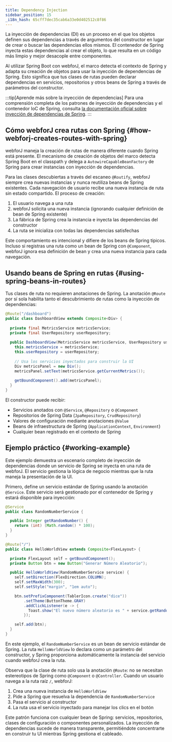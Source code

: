 ```yaml
---
title: Dependency Injection
sidebar_position: 15
_i18n_hash: 65cff7dec35cab6a33e0d402512c8f86
---
```

La inyección de dependencias (DI) es un proceso en el que los objetos definen sus dependencias a través de argumentos del constructor en lugar de crear o buscar las dependencias ellos mismos. El contenedor de Spring inyecta estas dependencias al crear el objeto, lo que resulta en un código más limpio y mejor desacople entre componentes.

Al utilizar Spring Boot con webforJ, el marco detecta el contexto de Spring y adapta su creación de objetos para usar la inyección de dependencias de Spring. Esto significa que tus clases de rutas pueden declarar dependencias en servicios, repositorios y otros beans de Spring a través de parámetros del constructor.

:::tip[Aprende más sobre la inyección de dependencias]
Para una comprensión completa de los patrones de inyección de dependencias y el contenedor IoC de Spring, consulta [la documentación oficial sobre inyección de dependencias de Spring](https://docs.spring.io/spring-framework/reference/core/beans/dependencies/factory-collaborators.html).
:::

## Cómo webforJ crea rutas con Spring {#how-webforj-creates-routes-with-spring}

webforJ maneja la creación de rutas de manera diferente cuando Spring está presente. El mecanismo de creación de objetos del marco detecta Spring Boot en el classpath y delega a `AutowireCapableBeanFactory` de Spring para crear instancias con inyección de dependencias.

Para las clases descubiertas a través del escaneo `@Routify`, webforJ siempre crea nuevas instancias y nunca reutiliza beans de Spring existentes. Cada navegación de usuario recibe una nueva instancia de ruta sin estado compartido. El proceso de creación:

1. El usuario navega a una ruta
2. webforJ solicita una nueva instancia (ignorando cualquier definición de bean de Spring existente)
3. La fábrica de Spring crea la instancia e inyecta las dependencias del constructor
4. La ruta se inicializa con todas las dependencias satisfechas

Este comportamiento es intencional y difiere de los beans de Spring típicos. Incluso si registras una ruta como un bean de Spring con `@Component`, webforJ ignora esa definición de bean y crea una nueva instancia para cada navegación.

## Usando beans de Spring en rutas {#using-spring-beans-in-routes}

Tus clases de ruta no requieren anotaciones de Spring. La anotación `@Route` por sí sola habilita tanto el descubrimiento de rutas como la inyección de dependencias:

```java
@Route("/dashboard")
public class DashboardView extends Composite<Div> {
  
  private final MetricsService metricsService;
  private final UserRepository userRepository;
  
  public DashboardView(MetricsService metricsService, UserRepository userRepository) {
    this.metricsService = metricsService;
    this.userRepository = userRepository;
    
    // Usa los servicios inyectados para construir la UI
    Div metricsPanel = new Div();
    metricsPanel.setText(metricsService.getCurrentMetrics());
    
    getBoundComponent().add(metricsPanel);
  }
}
```

El constructor puede recibir:
- Servicios anotados con `@Service`, `@Repository` o `@Component`
- Repositorios de Spring Data (`JpaRepository`, `CrudRepository`)
- Valores de configuración mediante anotaciones `@Value`
- Beans de infraestructura de Spring (`ApplicationContext`, `Environment`)
- Cualquier bean registrado en el contexto de Spring

## Ejemplo práctico {#working-example}

Este ejemplo demuestra un escenario completo de inyección de dependencias donde un servicio de Spring se inyecta en una ruta de webforJ. El servicio gestiona la lógica de negocio mientras que la ruta maneja la presentación de la UI.

Primero, define un servicio estándar de Spring usando la anotación `@Service`. Este servicio será gestionado por el contenedor de Spring y estará disponible para inyección:

```java title="RandomNumberService.java"
@Service
public class RandomNumberService {

  public Integer getRandomNumber() {
    return (int) (Math.random() * 100);
  }
}
```

```java title="HelloWorldView.java"
@Route("/")
public class HelloWorldView extends Composite<FlexLayout> {

  private FlexLayout self = getBoundComponent();
  private Button btn = new Button("Generar Número Aleatorio");

  public HelloWorldView(RandomNumberService service) {
    self.setDirection(FlexDirection.COLUMN);
    self.setMaxWidth(300);
    self.setStyle("margin", "1em auto");

    btn.setPrefixComponent(TablerIcon.create("dice"))
        .setTheme(ButtonTheme.GRAY)
        .addClickListener(e -> {
          Toast.show("El nuevo número aleatorio es " + service.getRandomNumber(), Theme.SUCCESS);
        });

    self.add(btn);
  }
}
```

En este ejemplo, el `RandomNumberService` es un bean de servicio estándar de Spring. La ruta `HelloWorldView` lo declara como un parámetro del constructor, y Spring proporciona automáticamente la instancia del servicio cuando webforJ crea la ruta.

Observa que la clase de ruta solo usa la anotación `@Route`: no se necesitan estereotipos de Spring como `@Component` o `@Controller`. Cuando un usuario navega a la ruta raíz `/`, webforJ:

1. Crea una nueva instancia de `HelloWorldView`
2. Pide a Spring que resuelva la dependencia de `RandomNumberService`
3. Pasa el servicio al constructor
4. La ruta usa el servicio inyectado para manejar los clics en el botón

Este patrón funciona con cualquier bean de Spring: servicios, repositorios, clases de configuración o componentes personalizados. La inyección de dependencias sucede de manera transparente, permitiéndote concentrarte en construir tu UI mientras Spring gestiona el cableado.
